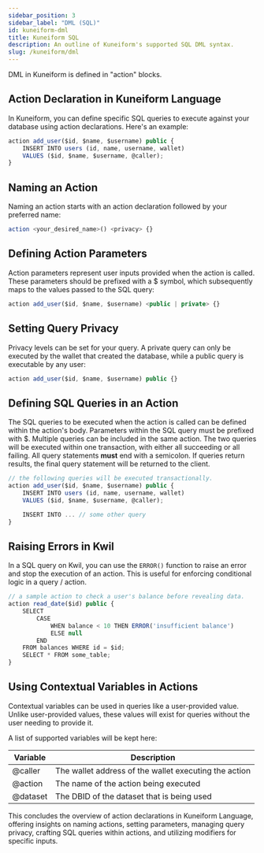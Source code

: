 ```yaml
---
sidebar_position: 3
sidebar_label: "DML (SQL)"
id: kuneiform-dml
title: Kuneiform SQL
description: An outline of Kuneiform's supported SQL DML syntax.
slug: /kuneiform/dml
---
```


DML in Kuneiform is defined in "action" blocks.

## Action Declaration in Kuneiform Language

In Kuneiform, you can define specific SQL queries to execute against your database using action declarations. Here's an example:

```typescript
action add_user($id, $name, $username) public {
    INSERT INTO users (id, name, username, wallet)
    VALUES ($id, $name, $username, @caller);
}
```

## Naming an Action

Naming an action starts with an action declaration followed by your preferred name:

```typescript
action <your_desired_name>() <privacy> {}
```

## Defining Action Parameters

Action parameters represent user inputs provided when the action is called. These parameters should be prefixed with a $ symbol, which subsequently maps to the values passed to the SQL query:

```typescript
action add_user($id, $name, $username) <public | private> {}
```

## Setting Query Privacy

Privacy levels can be set for your query. A private query can only be executed by the wallet that created the database, while a public query is executable by any user:

```typescript
action add_user($id, $name, $username) public {}
```

## Defining SQL Queries in an Action

The SQL queries to be executed when the action is called can be defined within the action's body. Parameters within the SQL query must be prefixed with $.  Multiple queries can be included in the same action.  The two queries will be executed within one transaction, with either all succeeding or all failing. All query statements **must** end with a semicolon. If queries return results, the final query statement will be returned to the client.

```typescript
// the following queries will be executed transactionally.
action add_user($id, $name, $username) public {
    INSERT INTO users (id, name, username, wallet)
    VALUES ($id, $name, $username, @caller);

    INSERT INTO ... // some other query
}
```

## Raising Errors in Kwil

In a SQL query on Kwil, you can use the ```ERROR()``` function to raise an error and stop the execution of an action. This is useful for enforcing conditional logic in a query / action.

```typescript
// a sample action to check a user's balance before revealing data.
action read_date($id) public {
    SELECT
        CASE
            WHEN balance < 10 THEN ERROR('insufficient balance')
            ELSE null
        END
    FROM balances WHERE id = $id;
    SELECT * FROM some_table;
}
```

## Using Contextual Variables in Actions

Contextual variables can be used in queries like a user-provided value.  Unlike user-provided values, these values will exist for queries without the user needing to provide it.

A list of supported variables will be kept here:

| Variable | Description                                           |
|----------|-------------------------------------------------------|
| @caller  | The wallet address of the wallet executing the action |
| @action  | The name of the action being executed                 |
| @dataset | The DBID of the dataset that is being used            |

This concludes the overview of action declarations in Kuneiform Language, offering insights on naming actions, setting parameters, managing query privacy, crafting SQL queries within actions, and utilizing modifiers for specific inputs.
